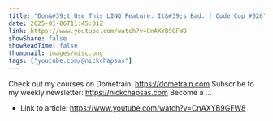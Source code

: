 ```yaml
---
title: "Don&#39;t Use This LINQ Feature. It&#39;s Bad. | Code Cop #026"
date: 2025-01-06T11:45:01Z
link: https://www.youtube.com/watch?v=CnAXYB9GFW8
showShare: false
showReadTime: false
thumbnail: images/misc.png
tags: ["youtube.com/@nickchapsas"]
---
```

Check out my courses on Dometrain: https://dometrain.com Subscribe to my weekly newsletter: https://nickchapsas.com Become a ...

- Link to article: https://www.youtube.com/watch?v=CnAXYB9GFW8